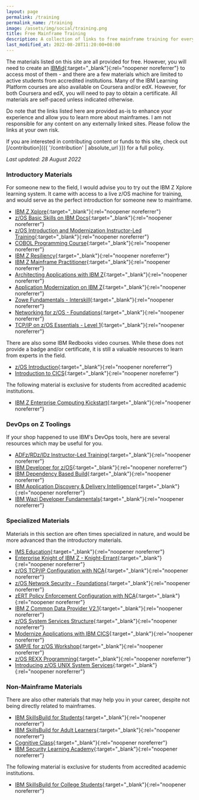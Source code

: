 ```yaml
---
layout: page
permalink: /training
permalink_name: /training
image: /assets/img/social/training.png
title: Free Mainframe Training
description: A collection of links to free mainframe training for everyone to enjoy.
last_modified_at: 2022-08-28T11:20:00+08:00
---
```


The materials listed on this site are all provided for free. However, you will need to create an [IBMid](https://www.ibm.com/account/){:target="_blank"}{:rel="noopener noreferrer"} to access most of them - and there are a few materials which are limited to active students from accredited institutions. Many of the IBM Learning Platform courses are also available on Coursera and/or edX. However, for both Coursera and edX, you will need to pay to obtain a certificate. All materials are self-paced unless indicated otherwise.

Do note that the links listed here are provided as-is to enhance your experience and allow you to learn more about mainframes. I am not responsible for any content on any externally linked sites. Please follow the links at your own risk.

If you are interested in contributing content or funds to this site, check out [/contribution]({{ '/contribution' | absolute_url }}) for a full policy.

*Last updated: 28 August 2022*

### Introductory Materials

For someone new to the field, I would advise you to try out the IBM Z Xplore learning system. It came with access to a live z/OS machine for training, and would serve as the perfect introduction for someone new to mainframe.

- [IBM Z Xplore](https://www.ibm.com/community/z/talent/get-started/){:target="_blank"}{:rel="noopener noreferrer"}
- [z/OS Basic Skills on IBM Docs](https://www.ibm.com/docs/en/zos-basic-skills){:target="_blank"}{:rel="noopener noreferrer"}
- [z/OS Introduction and Modernization Instructor-Led Training](https://ibm.biz/zOSclass){:target="_blank"}{:rel="noopener noreferrer"}
- [COBOL Programming Course](https://github.com/openmainframeproject/cobol-programming-course){:target="_blank"}{:rel="noopener noreferrer"}
- [IBM Z Resiliency](https://ibm.ent.box.com/notes/707201944401?s=9cw8sa3abdwnzqizn6issyrykqaajwku){:target="_blank"}{:rel="noopener noreferrer"}
- [IBM Z Mainframe Practitioner](https://ibm.ent.box.com/notes/665152643278?s=i740ojs99501junj6kotohnud5f9b9et){:target="_blank"}{:rel="noopener noreferrer"}
- [Architecting Applications with IBM Z](https://ibm.ent.box.com/notes/912880565628?s=l8lecq1r0x2l3014qslq4zdj5eh0rg5i){:target="_blank"}{:rel="noopener noreferrer"}
- [Application Modernization on IBM Z](https://ibm.ent.box.com/notes/912879485290?s=5593b9u4j2qcoxuol7u9hpzhdvdi9yq0){:target="_blank"}{:rel="noopener noreferrer"}
- [Zowe Fundamentals - Interskill](https://www.interskill.com/course-catalog/Zowe-Fundamentals.html){:target="_blank"}{:rel="noopener noreferrer"}
- [Networking for z/OS - Foundations](https://community.ibm.com/community/user/ibmz-and-linuxone/blogs/erin-zhang1/2019/12/10/digital-badge-networking-on-zos-foundations){:target="_blank"}{:rel="noopener noreferrer"}
- [TCP/IP on z/OS Essentials - Level 1](https://community.ibm.com/community/user/ibmz-and-linuxone/blogs/erin-zhang1/2022/03/09/badge-tcpip-on-zos-essentials-level-1){:target="_blank"}{:rel="noopener noreferrer"}

There are also some IBM Redbooks video courses. While these does not provide a badge and/or certificate, it is still a valuable resources to learn from experts in the field.

- [z/OS Introduction](https://www.redbooks.ibm.com/redbooks.nsf/redbookabstracts/crse0304.html){:target="_blank"}{:rel="noopener noreferrer"}
- [Introduction to CICS](https://www.redbooks.ibm.com/abstracts/crse0303.html){:target="_blank"}{:rel="noopener noreferrer"}

The following material is exclusive for students from accredited academic institutions.

- [IBM Z Enterprise Computing Kickstart](https://www.ibm.com/academic/technology/ibm-z){:target="_blank"}{:rel="noopener noreferrer"}

### DevOps on Z Toolings

If your shop happened to use IBM's DevOps tools, here are several resources which may be useful for you.

- [ADFz/RDz/IDz Instructor-Led Training](https://ibm.github.io/mainframe-downloads/Training/adfz-instructor-led-learning.html){:target="_blank"}{:rel="noopener noreferrer"}
- [IBM Developer for z/OS](https://ibm.github.io/mainframe-downloads/DevOps_Acceleration_Program/idz-self-paced-learning.html){:target="_blank"}{:rel="noopener noreferrer"}
- [IBM Dependency Based Build](https://ibm.github.io/mainframe-downloads/Training/dbb-self-paced-learning.html){:target="_blank"}{:rel="noopener noreferrer"}
- [IBM Application Discovery & Delivery Intelligence](https://ibm.github.io/mainframe-downloads/Training/addi-self-paced-learning.html){:target="_blank"}{:rel="noopener noreferrer"}
- [IBM Wazi Developer Fundamentals](https://ibm.github.io/mainframe-downloads/Training/wazideveloper-self-paced-learning.html){:target="_blank"}{:rel="noopener noreferrer"}

### Specialized Materials

Materials in this section are often times specialized in nature, and would be more advanced than the introductory materials.

- [IMS Education](https://imsdev.github.io/ims-education.html){:target="_blank"}{:rel="noopener noreferrer"}
- [Enterprise Knight of IBM Z - Knight-Errant](https://community.ibm.com/community/user/ibmz-and-linuxone/blogs/sneha-kanaujia1/2021/06/03/knight-errant-knowledge-badge?CommunityKey=01ddfc0e-8a3c-4873-ad0b-76a90c1adcca){:target="_blank"}{:rel="noopener noreferrer"}
- [z/OS TCP/IP Configuration with NCA](https://community.ibm.com/community/user/ibmz-and-linuxone/blogs/xiao-xia-mao1/2019/10/17/zos-tcpip-configuration-with-nca-digital-badge){:target="_blank"}{:rel="noopener noreferrer"}
- [z/OS Network Security - Foundations](https://community.ibm.com/community/user/ibmz-and-linuxone/blogs/flora-gui1/2020/07/06/digital-badge-zos-network-security-foundations){:target="_blank"}{:rel="noopener noreferrer"}
- [zERT Policy Enforcement Configuration with NCA](https://community.ibm.com/community/user/ibmz-and-linuxone/blogs/xiao-xia-mao1/2021/12/14/ncazert-badge){:target="_blank"}{:rel="noopener noreferrer"}
- [IBM Z Common Data Provider V2.1](https://community.ibm.com/community/user/ibmz-and-linuxone/blogs/qiao-sun1/2020/04/01/the-course-and-badge-for-zcdp){:target="_blank"}{:rel="noopener noreferrer"}
- [z/OS System Services Structure](https://ibm.ent.box.com/notes/977204467990?s=rqjswp8h4b70nlopq98h17vcn62kwog3){:target="_blank"}{:rel="noopener noreferrer"}
- [Modernize Applications with IBM CICS](https://ibm.box.com/s/r9tp8fqwcq17ywa082l5q5teg6whfv2s){:target="_blank"}{:rel="noopener noreferrer"}
- [SMP/E for z/OS Workshop](https://ibm.ent.box.com/notes/978258490611?s=t0oq41rbw3oorj8lvddvmaqldf981wm0){:target="_blank"}{:rel="noopener noreferrer"}
- [z/OS REXX Programming](https://ibm.ent.box.com/notes/805789531950?s=nezxdyni6rye5xaowla3oxwd5qegekzz){:target="_blank"}{:rel="noopener noreferrer"}
- [Introducing z/OS UNIX System Services](https://ibm.ent.box.com/notes/855330843990?s=zzt2h9eq4z8dtt0ud8u8dw6ue11jiky0){:target="_blank"}{:rel="noopener noreferrer"}

### Non-Mainframe Materials

There are also other materials that may help you in your career, despite not being directly related to mainframes.

- [IBM SkillsBuild for Students](https://skillsbuild.org/students){:target="_blank"}{:rel="noopener noreferrer"}
- [IBM SkillsBuild for Adult Learners](https://skillsbuild.org/adult-learners){:target="_blank"}{:rel="noopener noreferrer"}
- [Cognitive Class](https://cognitiveclass.ai/){:target="_blank"}{:rel="noopener noreferrer"}
- [IBM Security Learning Academy](https://www.securitylearningacademy.com/){:target="_blank"}{:rel="noopener noreferrer"}

The following material is exclusive for students from accredited academic institutions.

- [IBM SkillsBuild for College Students](https://skillsbuild.org/college-students){:target="_blank"}{:rel="noopener noreferrer"}